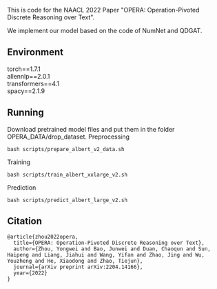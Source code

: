 This is code for the NAACL 2022 Paper "OPERA: Operation-Pivoted Discrete Reasoning over Text".

We implement our model based on the code of NumNet and QDGAT.

## Environment
torch==1.7.1<br>
allennlp==2.0.1<br>
transformers==4.1<br>
spacy==2.1.9<br>

## Running
Download pretrained model files and put them in the folder OPERA_DATA/drop_dataset.
Preprocessing
```
bash scripts/prepare_albert_v2_data.sh
```
Training
```
bash scripts/train_albert_xxlarge_v2.sh
```
Prediction
```
bash scripts/predict_albert_large_v2.sh
```


## Citation
```
@article{zhou2022opera,
  title={OPERA: Operation-Pivoted Discrete Reasoning over Text},
  author={Zhou, Yongwei and Bao, Junwei and Duan, Chaoqun and Sun, Haipeng and Liang, Jiahui and Wang, Yifan and Zhao, Jing and Wu, Youzheng and He, Xiaodong and Zhao, Tiejun},
  journal={arXiv preprint arXiv:2204.14166},
  year={2022}
}
```
